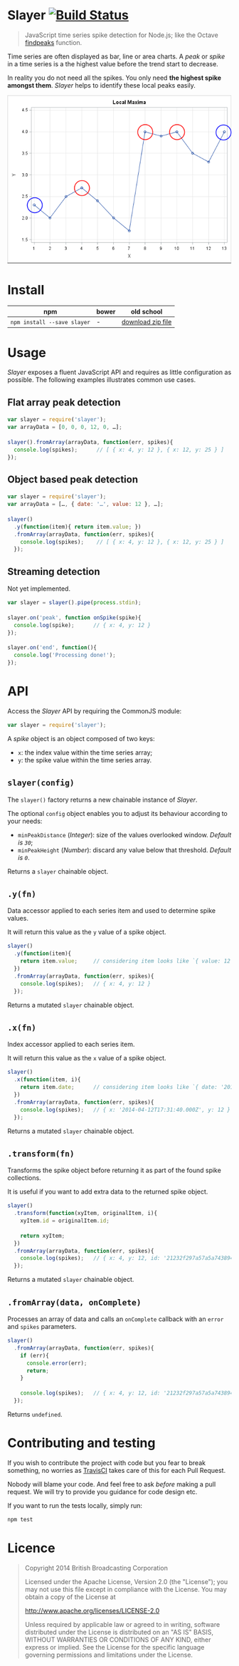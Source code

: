 # Slayer [![Build Status](https://secure.travis-ci.org/bbc/slayer.png?branch=master)](http://travis-ci.org/bbc/slayer.js)

> JavaScript time series spike detection for Node.js; like the Octave [findpeaks](http://www.mathworks.co.uk/help/signal/ref/findpeaks.html) function.

Time series are often displayed as bar, line or area charts.
A _peak_ or _spike_ in a time series is a the highest value before the trend start to decrease.

In reality you do not need all the spikes. You only need **the highest spike amongst them**.
_Slayer_ helps to identify these local peaks easily.

[![](chart.png?raw=1)](http://blogs.sas.com/content/iml/2013/08/28/finite-diff-estimate-maxi/)

# Install

<table>
  <thead>
    <tr>
      <th>npm</th>
      <th>bower</th>
      <th>old school</th>
    </tr>
  </thead>
  <tbody>
    <tr>
      <td><code>npm install --save slayer</code></td>
      <td>-</td>
      <td><a href="https://github.com/bbc/slayer/archive/master.zip">download zip file</a></td>
    </tr>
  </tbody>
</table>

# Usage

_Slayer_ exposes a fluent JavaScript API and requires as little configuration as possible.
The following examples illustrates common use cases.

## Flat array peak detection

```js
var slayer = require('slayer');
var arrayData = [0, 0, 0, 12, 0, …];

slayer().fromArray(arrayData, function(err, spikes){
  console.log(spikes);      // [ { x: 4, y: 12 }, { x: 12, y: 25 } ]
});
```

## Object based peak detection

```js
var slayer = require('slayer');
var arrayData = […, { date: '…', value: 12 }, …];

slayer()
  .y(function(item){ return item.value; })
  .fromArray(arrayData, function(err, spikes){
    console.log(spikes);    // [ { x: 4, y: 12 }, { x: 12, y: 25 } ]
  });
```

## Streaming detection

Not yet implemented.

```js
var slayer = slayer().pipe(process.stdin);

slayer.on('peak', function onSpike(spike){
  console.log(spike);      // { x: 4, y: 12 }
});

slayer.on('end', function(){
  console.log('Processing done!');
});
```


# API

Access the _Slayer_ API by requiring the CommonJS module:

```js
var slayer = require('slayer');
```

A _spike_ object is an object composed of two keys:

- `x`: the index value within the time series array;
- `y`: the spike value within the time series array.

## `slayer(config)`

The `slayer()` factory returns a new chainable instance of _Slayer_.

The optional `config` object enables you to adjust its behaviour according to your needs:

- `minPeakDistance` (_Integer_): size of the values overlooked window. _Default is `30`_;
- `minPeakHeight` (_Number_): discard any value below that threshold. _Default is `0`_.

Returns a `slayer` chainable object.

## `.y(fn)`

Data accessor applied to each series item and used to determine spike values.

It will return this value as the `y` value of a spike object.

```js
slayer()
  .y(function(item){
    return item.value;     // considering item looks like `{ value: 12 }`
  })
  .fromArray(arrayData, function(err, spikes){
    console.log(spikes);   // { x: 4, y: 12 }
  });
```

Returns a mutated `slayer` chainable object.

## `.x(fn)`

Index accessor applied to each series item.

It will return this value as the `x` value of a spike object.

```js
slayer()
  .x(function(item, i){
    return item.date;      // considering item looks like `{ date: '2014-04-12T17:31:40.000Z', value: 12 }`
  })
  .fromArray(arrayData, function(err, spikes){
    console.log(spikes);   // { x: '2014-04-12T17:31:40.000Z', y: 12 }
  });
```

Returns a mutated `slayer` chainable object.

## `.transform(fn)`

Transforms the spike object before returning it as part of the found spike collections.

It is useful if you want to add extra data to the returned spike object.

```js
slayer()
  .transform(function(xyItem, originalItem, i){
    xyItem.id = originalItem.id;

    return xyItem;
  })
  .fromArray(arrayData, function(err, spikes){
    console.log(spikes);   // { x: 4, y: 12, id: '21232f297a57a5a743894a0e4a801fc3' }
  });
```

Returns a mutated `slayer` chainable object.

## `.fromArray(data, onComplete)`

Processes an array of data and calls an `onComplete` callback with an `error` and `spikes` parameters.

```js
slayer()
  .fromArray(arrayData, function(err, spikes){
    if (err){
      console.error(err);
      return;
    }

    console.log(spikes);   // { x: 4, y: 12, id: '21232f297a57a5a743894a0e4a801fc3' }
  });
```

Returns `undefined`.

# Contributing and testing

If you wish to contribute the project with code but you fear to break something, no worries as [TravisCI](https://travis-ci.org/bbc/slayer)
takes care of this for each Pull Request.

Nobody will blame your code. And feel free to ask _before_ making a pull request.
We will try to provide you guidance for code design etc.

If you want to run the tests locally, simply run:

```bash
npm test
```

# Licence

> Copyright 2014 British Broadcasting Corporation
>
> Licensed under the Apache License, Version 2.0 (the "License"); you may not use this file except in compliance with the License. You may obtain a copy of the License at
>
> http://www.apache.org/licenses/LICENSE-2.0
>
> Unless required by applicable law or agreed to in writing, software distributed under the License is distributed on an "AS IS" BASIS, WITHOUT WARRANTIES OR CONDITIONS OF ANY KIND, either express or implied. See the License for the specific language governing permissions and limitations under the License.

